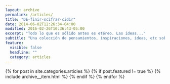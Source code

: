 ```yaml
---
layout: archive
permalink: /articles/
title: "DE-finir-scifrar-cidir"
date: 2014-06-02T12:26:34-04:00
modified: 2016-02-26T10:36:43-05:00
excerpt: "Todo lo que es sólido antes es etéreo. Las ideas..."
subtitle: "Una colección de pensamientos, inspiraciones, ideas, etc sobre todos aquellos temas que me interesan. Todo es mente y luego cualquier otra cosa pero lo primero siempre se manifiesta en lo mental."
feature:
  visible: false
  headline: ""
  category: articles
---
```


{% for post in site.categories.articles %}
  {% if post.featured != true %}
  {% include archive__item.html %}
  {% endif %}
{% endfor %}
